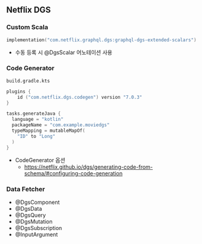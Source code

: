 ## Netflix DGS

### Custom Scala

```kotlin
implementation("com.netflix.graphql.dgs:graphql-dgs-extended-scalars")
```

- 수동 등록 시 @DgsScalar 어노테이션 사용 

### Code Generator

`build.gradle.kts`
```kotlin
plugins {
    id ("com.netflix.dgs.codegen") version "7.0.3"
}

tasks.generateJava {
  language = "kotlin"
  packageName = "com.example.moviedgs"
  typeMapping = mutableMapOf(
    "ID" to "Long"
  )
}
```
- CodeGenerator 옵션
    - https://netflix.github.io/dgs/generating-code-from-schema/#configuring-code-generation

### Data Fetcher
- @DgsComponent
- @DgsData
- @DgsQuery
- @DgsMutation
- @DgsSubscription
- @InputArgument